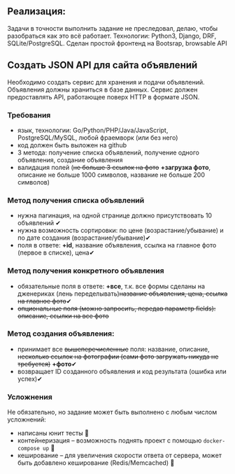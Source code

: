 ## Pеализация:
Задачи в точности выполнить задание не преследовал, делаю, чтобы разобраться как это всё работает. Технологии: Python3, Django, DRF, SQLite/PostgreSQL. Сделан простой фронтенд на Bootsrap, browsable API

## Создать JSON API для сайта объявлений
Необходимо создать сервис для хранения и подачи объявлений. Объявления должны храниться в базе данных. Сервис должен предоставлять API, работающее поверх HTTP в формате JSON.

### Требования
- язык, технологии: Go/Python/PHP/Java/JavaScript, PostgreSQL/MySQL, любой фраемворк (или без него)
- код должен быть выложен на github
- 3 метода: получение списка объявлений, получение одного объявления, создание объявления
- валидация полей (~~не больше 3 ссылок на фото~~ **+загрузка фото**, описание не больше 1000 символов, название не больше 200 символов)

### Метод получения списка объявлений
- нужна пагинация, на одной странице должно присутствовать 10 объявлений ✔
- нужна возможность сортировки: по цене (возрастание/убывание) и по дате создания (возрастание/убывание)✔
- поля в ответе: **+id**, название объявления, ссылка на главное фото (первое в списке), цена✔

### Метод получения конкретного объявления
- обязательные поля в ответе: **+все**, т.к. все формы сделаны на дженериках (лень переделывать)~~название объявления, цена, ссылка на главное фото~~✔
- ~~опциональные поля (можно запросить, передав параметр fields): описание, ссылки на все фото~~

### Метод создания объявления:
- принимает все ~~вышеперечисленные~~ поля: название, описание, ~~несколько ссылок на фотографии (сами фото загружать никуда не требуется)~~ **+фото**✔
- возвращает ID созданного объявления и код результата (ошибка или успех)✔

### Усложнения
Не обязательно, но задание может быть выполнено с любым числом усложнений:
- написаны юнит тесты 🚧
- контейнеризация – возможность поднять проект с помощью `docker-compose up` 🚧
- кеширование – для увеличения скорости ответа от сервера, может быть добавлено кеширование (Redis/Memcached) 🚧
